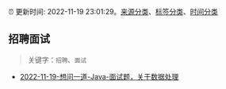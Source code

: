 :alarm_clock: 更新时间: 2022-11-19 23:01:29。[来源分类](../README.md)、[标签分类](../TAGS.md)、[时间分类](../TIMELINE.md)

## 招聘面试


> 关键字：`招聘`、`面试`



- [2022-11-19-想问一道-Java-面试题，关于数据处理](https://www.v2ex.com/t/896472) 